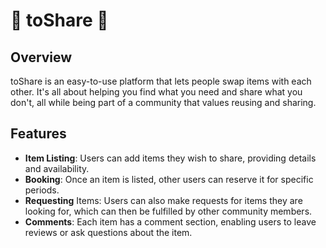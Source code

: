 # 🔄 toShare 🔄

## Overview
toShare is an easy-to-use platform that lets people swap items with each other. It's all about helping you find what you need and share what you don't, all while being part of a community that values reusing and sharing.

## Features
- **Item Listing**: Users can add items they wish to share, providing details and availability.
- **Booking**: Once an item is listed, other users can reserve it for specific periods.
- **Requesting** Items: Users can also make requests for items they are looking for, which can then be fulfilled by other community members.
- **Comments**: Each item has a comment section, enabling users to leave reviews or ask questions about the item.
